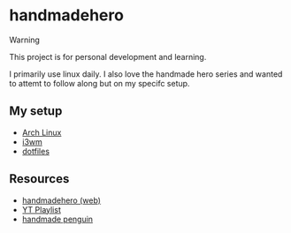 # handmadehero

> [!WARNING]
> This project is for personal development and learning.

I primarily use linux daily. I also love the handmade hero series and wanted to attemt to follow along but on my specifc setup.

## My setup
- [Arch Linux](https://archlinux.org)
- [i3wm](https://i3wm.org)
- [dotfiles](https://github.com/nathantebbs/dotfiles)

## Resources
- [handmadehero (web)](https://handmadehero.org)
- [YT Playlist](https://youtube.com/playlist?list=PLnuhp3Xd9PYTt6svyQPyRO_AAuMWGxPzU&si=xXYqoudOWXgymv1Z)
- [handmade penguin](https://davidgow.net/handmadepenguin/)

